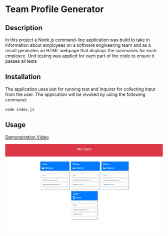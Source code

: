 # Team Profile Generator

## Description

In this project a Node.js command-line application was build to take in information about employees on a software engineering team and as a result generates an HTML webpage that displays the summaries for each employee. Unit testing was applied for each part of the code to ensure it passes all tests

## Installation

The application uses jest for running test and Inquirer for collecting input from the user. The application will be invoked by using the following command:

```
node index.js
```

## Usage

[Demonstration Video](https://watch.screencastify.com/v/9faYYWAUoPNRDZQOIRcG)

![team picture](./images/team.JPG)
